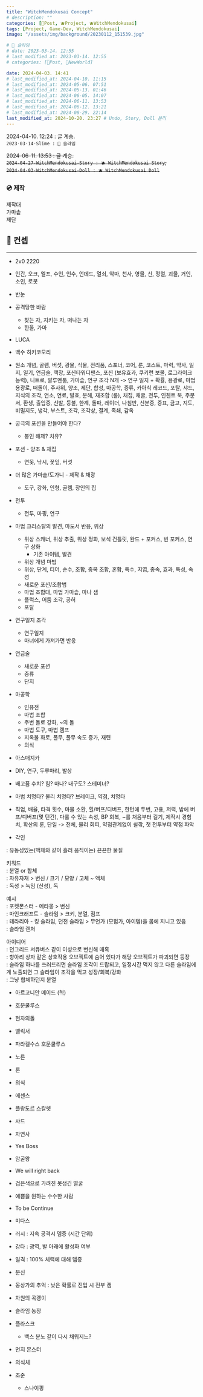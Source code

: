 ```yaml
---
title: "WitchMendokusai Concept"
# description: ""
categories: [📀Post, 🫐Project, 🫐WitchMendokusai]
tags: [Project, Game-Dev, WitchMendokusai]
image: "/assets/img/background/20230112_151539.jpg"

# 🍐 슬라임
# date: 2023-03-14. 12:55
# last_modified_at: 2023-03-14. 12:55
# categories: [📀Post, 🍐NewWorld]

date: 2024-04-03. 14:41
# last_modified_at: 2024-04-10. 11:15
# last_modified_at: 2024-05-06. 07:51
# last_modified_at: 2024-05-13. 01:46
# last_modified_at: 2024-06-05. 14:07
# last_modified_at: 2024-06-11. 13:53
# last_modified_at: 2024-06-12. 13:21
# last_modified_at: 2024-08-29. 22:14
last_modified_at: 2024-10-20. 23:27 # Undo, Story, Doll 분리
---
```


2024-04-10. 12:24 : 글 계승.  
`2023-03-14-Slime : 🍐 슬라임`  

~~2024-06-11. 13:53 : 글 계승.~~  
~~`2024-04-27-WitchMendokusai-Story : 🫐 WitchMendokusai Story`,~~  
~~`2024-04-03-WitchMendokusai-Doll : 🫐 WitchMendokusai Doll`~~  

### 💿 제작

제작대  
가마솥  
제단  

## 📀 컨셉

---

- 2v0 2220

- 인간, 오크, 엘프, 수인, 인수, 언데드, 열쇠, 악마, 천사, 영물, 신, 정렬, 괴물, 거인, 소인, 로봇

- 반눈

- 공격당한 바람
  - 찾는 자, 지키는 자, 떠나는 자
  - 한울, 가마

- LUCA

- 백수 히키코모리
- 원소 개념, 골렘, 버섯, 광물, 식물, 전리품, 스포너, 코어, 룬, 코스트, 마력, 약사, 일지, 일기, 연금술, 책장, 포션타워디팬스, 포션 (보유효과, 쿠키런 보물, 로그라이크 능력), 니트로, 알루멘툼, 가마솥, 연구 조각 N개 -> 연구 일지 + 확률, 용광로, 마법 용광로, 떠돌이, 주사위, 양조, 제단, 합성, 마공학, 증류, 카아식 레코드, 포탈, 샤드, 지식의 조각, 연소, 연료, 발효, 분해, 재조합 (롤), 채집, 채굴, 전투, 인첸트 북, 주문서, 환생, 출입증, 신발, 등불, 한계, 돌파, 레이더, 나침반, 신분증, 증표, 금고, 지도, 비밀지도, 냉각, 부스트, 조각, 조각상, 결계, 족쇄, 감옥

- 궁극의 포션을 만들어야 한다?
  - 봉인 해제? 치유?

- 포션 - 양조 & 채집
  - 연못, 낚시, 꽃잎, 버섯

- 더 많은 가마솥/도가니 - 제작 & 채광
  - 도구, 강화, 인형, 골렘, 장인의 집

- 전투
  - 전투, 마핑, 연구

- 마법 크리스탈의 발견, 마도서 반응, 위상
  - 위상 스캐너, 위상 추출, 위상 정화, 보석 건틀릿, 완드 + 포커스, 빈 포커스, 연구 상화
    - 기존 아이템, 발견
  - 위상 개념 마법
  - 위상, 단계, 티어, 순수, 조합, 중복 조합, 혼합, 특수, 지엽, 종속, 효과, 특성, 속성
  - 새로운 포션/조합법
  - 마법 조합대, 마법 가마솥, 마나 샘
  - 플럭스, 어둠 조각, 공허
  - 포탈

- 연구일지 조각
  - 연구일지
  - 마녀에게 가져가면 반응

- 연금술
  - 새로운 포션
  - 증류
  - 단지

- 마공학
  - 인퓨전
  - 마법 조합
  - 주변 돌로 강화, ~의 돌
  - 마법 도구, 마법 램프
  - 지옥불 화로, 풀무, 풀무 속도 증가, 재련
  - 의식

- 아스매지카
- DIY, 연구, 두루마리, 발상

- 배고픔 수치? 힘? 마나? 내구도? 스테미너?

- 마법 치명타? 물리 치명타? 브레이크, 약점, 치명타

- 직업, 배율, 타격 횟수, 마물 소환, 힐/버프/디버프, 한턴에 두번, 고용, 저력, 밤에 버프/디버프(몇 턴간), 다룰 수 있는 속성, BP 회복, ~를 처음부터 길기, 제작시 경험치, 확산의 룬, 단일 -> 전체, 물리 회피, 약점관계없이 쉴깎, 첫 전투부터 약점 파악

- 각인

: 유동성있는(액체와 같이 흘러 움직이는) 끈끈한 물질  

키워드  
: 분열 or 합체  
: 자유자재 > 변신 / 크기 / 모양 / 고체 ~ 액체  
: 독성 > 녹임 (산성), 독  

예시  
: 포켓몬스터 - 메타몽 > 변신  
: 마인크래프트 - 슬라임 > 크키, 분열, 점프  
: 테라리아 - 킹 슬라임, 던전 슬라임 > 무언가 (모험가, 아이템)을 몸에 지니고 있음  
: 슬라임 랜처  

아이디어  
: 던그리드 서큐버스 같이 이성으로 변신해 매혹  
: 항아리 상자 같은 상호작용 오브젝트에 숨어 있다가 해당 오브젝트가 파괴되면 등장  
: 슬라임 하나를 쓰러뜨리면 슬라임 조각이 드랍되고, 일정시간 먹지 않고 다른 슬라임에게 노출되면 그 슬라임이 조각을 먹고 성장/회복/강화  
: 그냥 합체하던지 분열  

- 아르고니안 메이드 (헉)
- 호문쿨루스
- 현자의돌
- 엘릭서
- 파라켈수스 호문쿨루스
- 노른
- 룬
- 의식
- 에센스
- 플랑도르 스칼렛
- 샤드
- 자연사
- Yes Boss
- 암굴왕
- We will right back
- 검은색으로 가려진 못생긴 얼굴
- 예쁨을 원하는 수수한 사람
- To be Continue
- 미다스

- 러시 : 지속 공격시 뎀증 (시간 단위)
- 강타 : 광역, 발 아래에 활성화 여부
- 일격 : 100% 체력에 대해 뎀증
- 분신
- 몽상가의 추억 : 낮은 확률로 진입 시 전부 캠
- 차원의 곡괭이

- 슬라임 농장

- 플라스크
  - 백스 분노 같이 다시 채워지느?

- 먼지 몬스터
- 의식체

- 조준
  - 스나이핑

